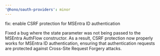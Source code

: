 ```yaml
---
'@hono/oauth-providers': minor
---
```


fix: enable CSRF protection for MSEntra ID authentication

Fixed a bug where the state parameter was not being passed to the MSEntra AuthFlow constructor. As a result, CSRF protection now properly works for MSEntra ID authentication, ensuring that authentication requests are protected against Cross-Site Request Forgery attacks.
